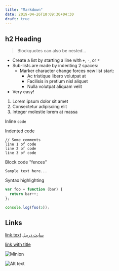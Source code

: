 ```yaml
---
title: "Markdown"
date: 2019-04-26T10:09:30+04:30
draft: true
---
```


## h2 Heading


> Blockquotes can also be nested...

+ Create a list by starting a line with `+`, `-`, or `*`
+ Sub-lists are made by indenting 2 spaces:
  - Marker character change forces new list start:
    * Ac tristique libero volutpat at
    + Facilisis in pretium nisl aliquet
    - Nulla volutpat aliquam velit
+ Very easy!

1. Lorem ipsum dolor sit amet
2. Consectetur adipiscing elit
3. Integer molestie lorem at massa


Inline `code`

Indented code

    // Some comments
    line 1 of code
    line 2 of code
    line 3 of code


Block code "fences"

```
Sample text here...
```

Syntax highlighting

``` js
var foo = function (bar) {
  return bar++;
};

console.log(foo(5));
```



## Links

[link text](http://dev.nodeca.com)
[سایت دریبل](https://dribbble.com/)

[link with title](http://nodeca.github.io/pica/demo/ "title text!")



![Minion](https://octodex.github.com/images/minion.png)

![Alt text][id]

[id]: https://octodex.github.com/images/dojocat.jpg  "The Dojocat"
